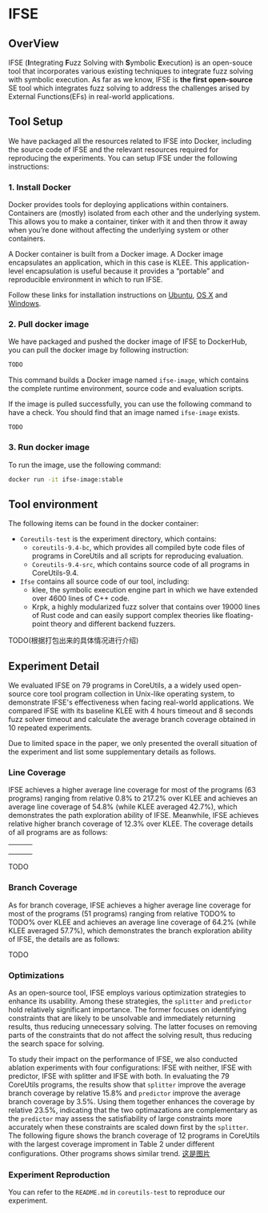 # IFSE

## OverView

IFSE (**I**ntegrating **F**uzz Solving with **S**ymbolic **E**xecution) is an open-souce tool that incorporates various existing techniques to integrate fuzz solving with symbolic execution. As far as we know, IFSE is **the first open-source** SE tool which integrates fuzz solving to address the challenges arised by External Functions(EFs) in real-world applications.




## Tool Setup

We have packaged all the resources related to IFSE into Docker, including the source code of IFSE and the relevant resources required for reproducing the experiments. You can setup IFSE under the following instructions:

### 1. Install Docker

Docker provides tools for deploying applications within containers. Containers are (mostly) isolated from each other and the underlying system. This allows you to make a container, tinker with it and then throw it away when you’re done without affecting the underlying system or other containers.

A Docker container is built from a Docker image. A Docker image encapsulates an application, which in this case is KLEE. This application-level encapsulation is useful because it provides a “portable” and reproducible environment in which to run IFSE.

Follow these links for installation instructions on [Ubuntu](https://docs.docker.com/engine/install/ubuntu/), [OS X](https://docs.docker.com/desktop/install/mac-install/) and [Windows](https://docs.docker.com/desktop/install/windows-install/).

### 2. Pull docker image

We have packaged and pushed the docker image of IFSE to DockerHub, you can pull the docker image by following instruction:

```sh
TODO
```

 This command builds a Docker image named `ifse-image`, which contains the complete runtime environment, source code and evaluation scripts. 

If the image is pulled successfully, you can use the following command to have a check. You should find that an image named `ifse-image` exists.

```
TODO
```

### 3. Run docker image

To run the image, use the following command:

```sh
docker run -it ifse-image:stable
```



## Tool environment

The following items can be found in the docker container:

- `Coreutils-test` is the experiment directory, which contains:
  - `coreutils-9.4-bc`, which provides all compiled byte code files of programs in CoreUtils and  all scripts for reproducing evaluation.
  - `Coreutils-9.4-src`, which contains source code of all programs in CoreUtils-9.4.
- `Ifse` contains all source code of our tool, including:
  - klee,  the symbolic execution engine part in which we have extended over 4600 lines of C++ code.
  - Krpk, a highly modularized fuzz solver that contains over 19000 lines of Rust code and can easily support complex theories like floating-point theory and different backend fuzzers.

TODO(根据打包出来的具体情况进行介绍)

## Experiment Detail

We evaluated IFSE on 79 programs in CoreUtils, a a widely used open-source core tool program collection in Unix-like operating system, to demonstrate IFSE's effectiveness when facing real-world applications. We compared IFSE with its baseline KLEE with 4 hours timeout and 8 seconds fuzz solver timeout and calculate the average branch coverage obtained in 10 repeated experiments. 

Due to limited space in the paper, we only presented the overall situation of the experiment and list some supplementary details as follows.

### Line Coverage

IFSE achieves a higher average line coverage for most of the programs (63 programs) ranging from relative 0.8\% to 217.2\% over KLEE and achieves an average line coverage of 54.8\% (while KLEE averaged 42.7\%), which demonstrates the path exploration ability of IFSE. Meanwhile, IFSE achieves relative higher branch coverage of 12.3\% over KLEE. The coverage details of all programs are as follows:

|      |      |      |
| ---- | ---- | ---- |
|      |      |      |
|      |      |      |
|      |      |      |

TODO

### Branch Coverage

As for branch coverage, IFSE achieves a higher average line coverage for most of the programs (51 programs) ranging from relative TODO\% to TODO\% over KLEE and achieves an average line coverage of 64.2\% (while KLEE averaged 57.7\%), which demonstrates the branch exploration ability of IFSE, the details are as follows:

TODO

### Optimizations

As an open-source tool, IFSE employs various optimization strategies to enhance its usability.  Among these strategies, the `splitter` and `predictor` hold relatively significant importance. The former focuses on identifying constraints that are likely to be unsolvable and immediately returning results, thus reducing unnecessary solving. The latter focuses on removing parts of the constraints that do not affect the solving result, thus reducing the search space for solving.

To study their impact on the performance of IFSE, we also conducted ablation experiments with four configurations: IFSE with neither, IFSE with predictor, IFSE with splitter and IFSE with both. In evaluating the 79 CoreUtils programs, the  results show that `splitter` improve the average branch coverage by relative 15.8\% and `predictor` improve the average branch coverage by 3.5\%. Using them together enhances the coverage by relative 23.5\%, indicating that the two optimazations are complementary as the `predictor` may assess the satisfiability of large constraints more accurately when these constraints are scaled down first by the `splitter`.   The following figure shows the branch coverage of 12 programs in CoreUtils with the largest coverage improment  in Table 2 under different configurations. Other programs shows similar trend.
[这是图片](../../Downloads/opt_cmp.pdf)
### Experiment Reproduction

You can refer to the `README.md` in `coreutils-test` to reproduce our experiment.